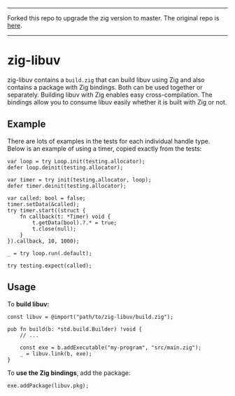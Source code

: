 <hr>

Forked this repo to upgrade the zig version to master. The original repo is [here](https://github.com/mitchellh/zig-libuv).

<hr>

# zig-libuv

zig-libuv contains a `build.zig` that can build libuv using Zig and also
contains a package with Zig bindings. Both can be used together or separately.
Building libuv with Zig enables easy cross-compilation. The bindings allow
you to consume libuv easily whether it is built with Zig or not.

## Example 

There are lots of examples in the tests for each individual handle type.
Below is an example of using a timer, copied exactly from the tests:

```zig
var loop = try Loop.init(testing.allocator);
defer loop.deinit(testing.allocator);

var timer = try init(testing.allocator, loop);
defer timer.deinit(testing.allocator);

var called: bool = false;
timer.setData(&called);
try timer.start((struct {
    fn callback(t: *Timer) void {
        t.getData(bool).?.* = true;
        t.close(null);
    }
}).callback, 10, 1000);

_ = try loop.run(.default);

try testing.expect(called);
```

## Usage

To **build libuv:**

```zig
const libuv = @import("path/to/zig-libuv/build.zig");

pub fn build(b: *std.build.Builder) !void {
    // ...

    const exe = b.addExecutable("my-program", "src/main.zig");
    _ = libuv.link(b, exe);
}
```

To **use the Zig bindings**, add the package:

```zig
exe.addPackage(libuv.pkg);
```

